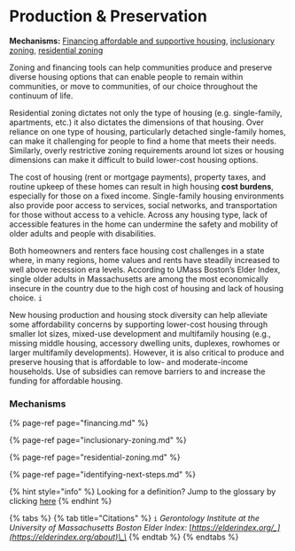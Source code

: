 # Production & Preservation

**Mechanisms:** [Financing affordable and supportive housing](financing.md), [inclusionary zoning](inclusionary-zoning.md), [residential zoning](residential-zoning.md)

Zoning and financing tools can help communities produce and preserve diverse housing options that can enable people to remain within communities, or move to communities, of our choice throughout the continuum of life. 

Residential zoning dictates not only the type of housing \(e.g. single-family, apartments, etc.\) it also dictates the dimensions of that housing. Over reliance on one type of housing, particularly detached single-family homes, can make it challenging for people to find a home that meets their needs. Similarly, overly restrictive zoning requirements around lot sizes or housing dimensions can make it difficult to build lower-cost housing options. 

The cost of housing \(rent or mortgage payments\), property taxes, and routine upkeep of these homes can result in high housing **cost burdens**, especially for those on a fixed income. Single-family housing environments also provide poor access to services, social networks, and transportation for those without access to a vehicle. Across any housing type, lack of accessible features in the home can undermine the safety and mobility of older adults and people with disabilities. 

Both homeowners and renters face housing cost challenges in a state where, in many regions, home values and rents have steadily increased to well above recession era levels. According to UMass Boston’s Elder Index, single older adults in Massachusetts are among the most economically insecure in the country due to the high cost of housing and lack of housing choice. `i`

New housing production and housing stock diversity can help alleviate some affordability concerns by supporting lower-cost housing through smaller lot sizes, mixed-use development and multifamily housing \(e.g., missing middle housing, accessory dwelling units, duplexes, rowhomes or larger multifamily developments\). However, it is also critical to produce and preserve housing that is affordable to low- and moderate-income households. Use of subsidies can remove barriers to and increase the funding for affordable housing.

### Mechanisms

{% page-ref page="financing.md" %}

{% page-ref page="inclusionary-zoning.md" %}

{% page-ref page="residential-zoning.md" %}

{% page-ref page="identifying-next-steps.md" %}

{% hint style="info" %}
Looking for a definition? Jump to the glossary by clicking [here](../../glossary-1/glossary.md)
{% endhint %}

{% tabs %}
{% tab title="Citations" %}
`i` _Gerontology Institute at the University of Massachusetts Boston Elder Index:_ [_https://elderindex.org/_](https://elderindex.org/about)\_\_
{% endtab %}
{% endtabs %}


